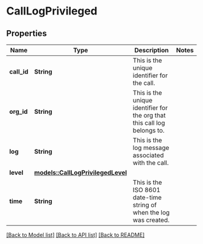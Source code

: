 # CallLogPrivileged

## Properties

Name | Type | Description | Notes
------------ | ------------- | ------------- | -------------
**call_id** | **String** | This is the unique identifier for the call. | 
**org_id** | **String** | This is the unique identifier for the org that this call log belongs to. | 
**log** | **String** | This is the log message associated with the call. | 
**level** | [**models::CallLogPrivilegedLevel**](CallLogPrivilegedLevel.md) |  | 
**time** | **String** | This is the ISO 8601 date-time string of when the log was created. | 

[[Back to Model list]](../README.md#documentation-for-models) [[Back to API list]](../README.md#documentation-for-api-endpoints) [[Back to README]](../README.md)


